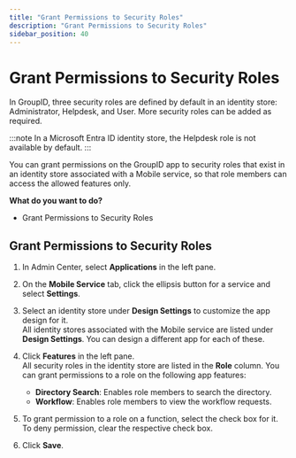 ```yaml
---
title: "Grant Permissions to Security Roles"
description: "Grant Permissions to Security Roles"
sidebar_position: 40
---
```


# Grant Permissions to Security Roles

In GroupID, three security roles are defined by default in an identity store: Administrator,
Helpdesk, and User. More security roles can be added as required.

:::note
In a Microsoft Entra ID identity store, the Helpdesk role is not available by default.
:::


You can grant permissions on the GroupID app to security roles that exist in an identity store
associated with a Mobile service, so that role members can access the allowed features only.

**What do you want to do?**

- Grant Permissions to Security Roles

## Grant Permissions to Security Roles

1. In Admin Center, select **Applications** in the left pane.
2. On the **Mobile Service** tab, click the ellipsis button for a service and select **Settings**.
3. Select an identity store under **Design Settings** to customize the app design for it.  
   All identity stores associated with the Mobile service are listed under **Design Settings**. You
   can design a different app for each of these.
4. Click **Features** in the left pane.  
   All security roles in the identity store are listed in the **Role** column. You can grant
   permissions to a role on the following app features:

    - **Directory Search**: Enables role members to search the directory.
    - **Workflow**: Enables role members to view the workflow requests.

5. To grant permission to a role on a function, select the check box for it.  
   To deny permission, clear the respective check box.
6. Click **Save**.
